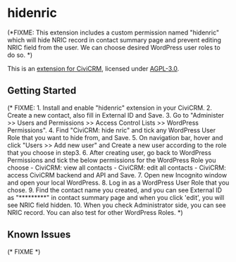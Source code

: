 # hidenric
(*FIXME: This extension includes a custom permission named "hidenric" which will hide NRIC record in contact summary page and prevent editing NRIC field from the user. We can choose desired WordPress user roles to do so. *)

This is an [extension for CiviCRM](https://docs.civicrm.org/sysadmin/en/latest/customize/extensions/), licensed under [AGPL-3.0](LICENSE.txt).

## Getting Started

(* FIXME: 
    1. Install and enable "hidenric" extension in your CiviCRM.
    2. Create a new contact, also fill in External ID and Save.
    3. Go to "Administer >> Users and Permissions >> Access Control Lists >> WordPress Permissions".
    4. Find "CiviCRM: hide nric" and tick any WordPress User Role that you want to hide from, and Save.
    5. On navigation bar, hover and click "Users >> Add new user" and Create a new user according to the role that you choose in step3.
    6. After creating user, go back to WordPress Permissions and tick the below permissions for the WordPress Role you choose
        - CiviCRM: view all contacts
        - CiviCRM: edit all contacts
        - CiviCRM: access CiviCRM backend and API
        and Save.
    7. Open new Incognito window and open your local WordPress.
    8. Log in as a WordPress User Role that you chose.
    9. Find the contact name you created, and you can see External ID as "*********" in contact summary page and when you click 'edit', you will  see NRIC field hidden.
    10. When you check Administrator side, you can see NRIC record. You can also test for other WordPress Roles.
 *)

## Known Issues

(* FIXME *)
